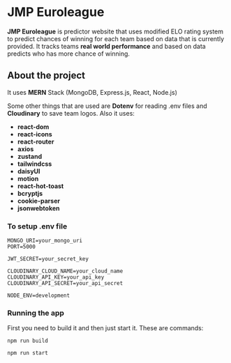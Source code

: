 
# JMP Euroleague

**JMP Euroleague** is predictor website that uses modified ELO rating system to predict chances of winning for each team based on data that is currently provided. It tracks teams **real world performance** and based on data predicts who has more chance of winning.


## About the project

It uses **MERN** Stack (MongoDB, Express.js, React, Node.js)

Some other things that are used are **Dotenv** for reading .env files and **Cloudinary** to save team logos.
Also it uses: 
- **react-dom**
- **react-icons**
- **react-router**
- **axios**
- **zustand**
- **tailwindcss**
- **daisyUI**
- **motion**
- **react-hot-toast**
- **bcryptjs**
- **cookie-parser**
- **jsonwebtoken**

### To setup .env file

```
MONGO_URI=your_mongo_uri
PORT=5000

JWT_SECRET=your_secret_key

CLOUDINARY_CLOUD_NAME=your_cloud_name
CLOUDINARY_API_KEY=your_api_key
CLOUDINARY_API_SECRET=your_api_secret

NODE_ENV=development
```


### Running the app 

First you need to build it and then just start it. These are commands:

`npm run build`

`npm run start`
